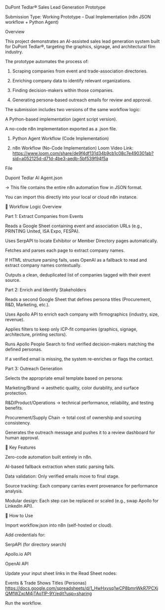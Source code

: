 DuPont Tedlar® Sales Lead Generation Prototype

Submission Type: Working Prototype – Dual Implementation (n8n JSON workflow + Python Agent)

Overview

This project demonstrates an AI-assisted sales lead generation system built for DuPont Tedlar®, targeting the graphics, signage, and architectural film industry.

The prototype automates the process of:

1. Scraping companies from event and trade-association directories.

2. Enriching company data to identify relevant organizations.

3. Finding decision-makers within those companies.

4. Generating persona-based outreach emails for review and approval.

The submission includes two versions of the same workflow logic:

A Python-based implementation (agent script version).

A no-code n8n implementation exported as a .json file.

1. Python Agent Workflow (Code Implementation)









2. n8n Workflow (No-Code Implementation)
Loom Video Link: https://www.loom.com/share/de9f4df131d34b9cb1c08c7e490301ab?sid=a052125d-d71d-4be3-aedb-5bf539f94f5a

File

Dupont Tedlar AI Agent.json

→ This file contains the entire n8n automation flow in JSON format.

You can import this directly into your local or cloud n8n instance.

🧩 Workflow Logic Overview

Part 1: Extract Companies from Events

Reads a Google Sheet containing event and association URLs (e.g., PRINTING United, ISA Expo, FESPA).

Uses SerpAPI to locate Exhibitor or Member Directory pages automatically.

Fetches and parses each page to extract company names.

If HTML structure parsing fails, uses OpenAI as a fallback to read and extract company names contextually.

Outputs a clean, deduplicated list of companies tagged with their event source.

Part 2: Enrich and Identify Stakeholders

Reads a second Google Sheet that defines persona titles (Procurement, R&D, Marketing, etc.).

Uses Apollo API to enrich each company with firmographics (industry, size, revenue).

Applies filters to keep only ICP-fit companies (graphics, signage, architecture, printing sectors).

Runs Apollo People Search to find verified decision-makers matching the defined personas.

If a verified email is missing, the system re-enriches or flags the contact.

Part 3: Outreach Generation

Selects the appropriate email template based on persona:

Marketing/Brand → aesthetic quality, color durability, and surface protection.

R&D/Product/Operations → technical performance, reliability, and testing benefits.

Procurement/Supply Chain → total cost of ownership and sourcing consistency.

Generates the outreach message and pushes it to a review dashboard for human approval.

🧠 Key Features

Zero-code automation built entirely in n8n.

AI-based fallback extraction when static parsing fails.

Data validation: Only verified emails move to final stage.

Source tracking: Each company carries event provenance for performance analysis.

Modular design: Each step can be replaced or scaled (e.g., swap Apollo for LinkedIn API).

🚀 How to Use

Import workflow.json into n8n (self-hosted or cloud).

Add credentials for:

SerpAPI (for directory search)

Apollo.io API

OpenAI API

Update your input sheet links in the Read Sheet nodes:

Events & Trade Shows
Titles (Personas)
https://docs.google.com/spreadsheets/d/1_HwHxvsq1wCP8bmnWkR7PCXjQMfWZxcM4jTAo11P-9Y/edit?usp=sharing

Run the workflow.

